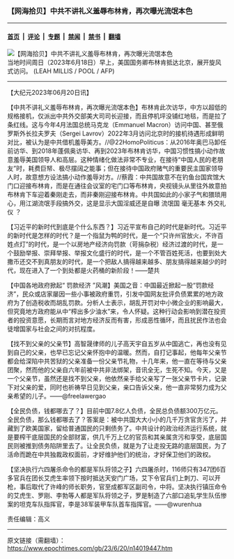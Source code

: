 ### 【网海拾贝】中共不讲礼义羞辱布林肯，再次曝光流氓本色

---

#### [首页](../../../..?n14019447) &nbsp;|&nbsp; [评论](../../../../../epoch-comment?n14019447) &nbsp;|&nbsp; [专题](../../../../../epoch-special?n14019447) &nbsp;|&nbsp; [禁闻](../../../../../epoch-news?n14019447) &nbsp;|&nbsp; [禁书](../../../../../books?n14019447) &nbsp;|&nbsp; [翻墙](https://github.com/gfw-breaker/nogfw/blob/master/README.md?n14019447)


<div><img alt="【网海拾贝】中共不讲礼义羞辱布林肯，再次曝光流氓本色" class="attachment-djy_600_400 size-djy_600_400 wp-post-image" src="https://i.epochtimes.com/assets/uploads/2023/06/id14019468-000_33K7446-.jpeg"/>
<div class="caption">
 当地时间周日（2023年6月18日）早上，美国国务卿布林肯抵达北京，展开旋风式访问。 (LEAH MILLIS / POOL / AFP)
</div></div><hr/><div class="post_content" id="artbody" itemprop="articleBody">
 <!-- article content begin -->
 <p>
  【大纪元2023年06月20日讯】
 </p>
 <p>
  【中共不讲礼义羞辱布林肯，再次曝光流氓本色】布林肯此次访华，中方以超低的规格接机，仅派出中共外交部美大司司长迎接，而且停机坪没铺红地毯，而是拉了条红线。这与今年4月法国总统马克龙（Emmanuel Macron）访问中国、甚至俄罗斯外长拉夫罗夫（Sergei Lavrov）2022年3月访问北京时的接机待遇形成鲜明对比，被认为是中共借机羞辱美方。//@22HomoPoliticus：从2016年奥巴马卸任前访华、到2018年蓬佩奥访华、再到2023年布林肯访华，中国习惯性搞小动作故意羞辱美国领导人和高层。这种情绪化做法非常不专业，在接待“中国人民的老朋友”时，耗费巨帑、极尽摆阔之能事；但在接待中国政府赌气的重要民主国家领导人时，故意想方设法搞小动作羞辱对方。//蔡霞：中共国故意不在钓鱼台国宾馆大门口迎接布林肯，而是在通往会议室的宅门口等布林肯，央视镜头从里往外故意拍布林肯下车迎着秦刚走去，而非秦刚迎接布林肯。中共国如此的小家子气和猥琐用心，用江湖流氓手段搞外交，这是显示大国淫威还是自曝
  <ok href="https://www.epochtimes.com/gb/tag/%E6%B5%81%E6%B0%93%E5%9B%BD.html">
   流氓国
  </ok>
  毫无基本
  <ok href="https://www.epochtimes.com/gb/tag/%E5%A4%96%E4%BA%A4%E7%A4%BC%E4%BB%AA.html">
   外交礼仪
  </ok>
  ？
 </p>
 <p>
  【习近平的新时代到底是个什么东西？】习近平宣布自己的时代是新时代。习近平的新时代是怎样的时代？是一个指鼠为鸭的时代，是一个“只许州官放火，不许百姓点灯”的时代，是一个以房地产经济向罚款（苛捐杂税）经济过渡的时代，是一个鼓励举报、崇拜举报、举报文化盛行的时代，是一个不管百姓死活，也要到处大撒币还交不到真朋友的时代，是一个把敌人搞得越来越多、朋友搞得越来越少的时代，现在进入了一个到处都是火药桶的新阶段！——楚共
 </p>
 <p>
  【中国各地政府掀起“
  <ok href="https://www.epochtimes.com/gb/tag/%E7%BD%9A%E6%AC%BE%E7%BB%8F%E6%B5%8E.html">
   罚款经济
  </ok>
  ”风潮】美国之音：中国最近掀起一股“罚款经济”，民众或店家屡因一些小事被政府重罚，引发中国网友批评负债累累的地方政府为了创造税收而胡乱罚款。分析人士表示，胡乱开罚对中小微企业的影响最大，但究竟地方政府能从中“榨出多少油水”来，令人怀疑。这种行动会影响到潜在投资者的投资意愿，长期而言对地方经济反而有害，形成恶性循环，而且扰民作法也会徒增国家与社会之间的对抗程度。
 </p>
 <p>
  【找不到父亲的父亲节】高智晟律师的儿子高天宇自五岁从中国逃亡，再也没有见到自己的父亲，也早已忘记父亲怀抱中的温暖。然而，自打记事起，他每年父亲节都会给深陷中共苦狱的父亲准备一份父亲节礼物，十几年来，他一直在等待与父亲团聚，然而他的父亲自六年前被中共非法绑架，音讯全无，生死不知。今天，又是一个父亲节，虽然还是找不到父亲，他依然亲手给父亲写了一张父亲节卡片，记录下对父亲的爱，同时也祈祷早日见到父亲，亲口告诉父亲，他一直非常努力成为父亲希望的儿子。——@freelawergao
 </p>
 <p>
  【全民负债，钱都哪去了？】目前中国7.8亿人负债，全民总负债额300万亿元。全民负债，那么钱都哪去了？答案是：被中共国大大小小的几千万贪官贪污了，并藏到了欧美国家，留给普通国民的只剩债务了。中共设计的政治经济运行系统，就是要榨干底层国民的全部财富，供几千万上亿的官员和其亲属贪污和享受，底层国民则被推到债务陷阱里去了。让全民负债，就是为了让走投无路的底层国民，为了活命而跪在中共独裁政权面前，才好维护他们的统治，才好保卫他们的政权。
 </p>
 <p>
  【坚决执行六四屠杀命令的都是军队将领之子】六四屠杀时，116师只有347团6百多官兵在团长艾虎生率领下按时抵达天安门广场，艾下令官兵们上刺刀、可以开枪，事后取代了许峰的师长职务，官至成都军区副司令，中将。坚决执行镇压命令的艾虎生、罗刚、李勃等人都是军队将领之子，罗是制造了六部口追轧学生队伍惨案的坦克车队指挥官，李是38军装甲车队首车指挥官。——@wurenhua
 </p>
 <p>
  责任编辑：高义
 </p>
 <!-- article content end -->
 <div id="below_article_ad">
 </div>
</div>


---

原文链接（需翻墙）：https://www.epochtimes.com/gb/23/6/20/n14019447.htm